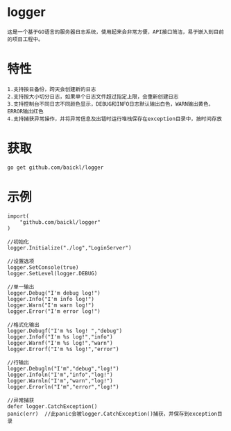 # logger
    这是一个基于GO语言的服务器日志系统，使用起来会非常方便，API接口简洁，易于嵌入到目前的项目工程中。


# 特性
    1.支持按日备份，跨天会创建新的日志
    2.支持按大小切分日志，如果单个日志文件超过指定上限，会重新创建日志
    3.支持控制台不同日志不同颜色显示，DEBUG和INFO日志默认输出白色，WARN输出黄色，ERROR输出红色
    4.支持捕获异常操作，并将异常信息及出错时运行堆栈保存在exception目录中，按时间存放
    
# 获取
    go get github.com/baickl/logger
    

# 示例

    import(
        "github.com/baickl/logger"
    )

    //初始化
    logger.Initialize("./log","LoginServer") 
      
    //设置选项 
    logger.SetConsole(true) 
    logger.SetLevel(logger.DEBUG)
      
    //单一输出 
    logger.Debug("I'm debug log!") 
    logger.Info("I'm info log!") 
    logger.Warn("I'm warn log!") 
    logger.Error("I'm error log!") 
      
    //格式化输出 
    logger.Debugf("I'm %s log! ","debug") 
    logger.Infof("I'm %s log!","info")
    logger.Warnf("I'm %s log!","warn")
    logger.Errorf("I'm %s log!","error")
      
    //行输出
    logger.Debugln("I'm","debug","log!") 
    logger.Infoln("I'm","info","log!")
    logger.Warnln("I'm","warn","log!") 
    logger.Errorln("I'm","error","log!")
    
    //异常捕获
    defer logger.CatchException()
    panic(err)  //此panic会被logger.CatchException()捕获，并保存到exception目录
